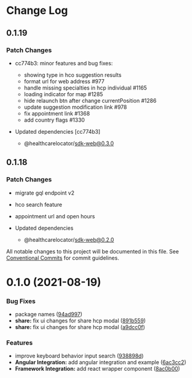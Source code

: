 # Change Log

## 0.1.19

### Patch Changes

- cc774b3: minor features and bug fixes:

  - showing type in hco suggestion results
  - format url for web address #977
  - handle missing specialties in hcp individual #1165
  - loading indicator for map #1285
  - hide relaunch btn after change currentPosition #1286
  - update suggestion modification link #978
  - fix appointment link #1368
  - add country flags #1330

- Updated dependencies [cc774b3]
  - @healthcarelocator/sdk-web@0.3.0

## 0.1.18

### Patch Changes

- migrate gql endpoint v2
- hco search feature
- appointment url and open hours

- Updated dependencies
  - @healthcarelocator/sdk-web@0.2.0

All notable changes to this project will be documented in this file.
See [Conventional Commits](https://conventionalcommits.org) for commit guidelines.

# 0.1.0 (2021-08-19)

### Bug Fixes

- package names ([94ad997](https://gitlab.ekino.com/iqvia/onekey-sdk-web-lib/commit/94ad9976f11e55ad262c880b52004f3fc6c3fca6))
- **share:** fix ui changes for share hcp modal ([891b559](https://gitlab.ekino.com/iqvia/onekey-sdk-web-lib/commit/891b559bc5b246b06f86ccb166a7c7a9359635ec))
- **share:** fix ui changes for share hcp modal ([a9dcc0f](https://gitlab.ekino.com/iqvia/onekey-sdk-web-lib/commit/a9dcc0f014d64ed03d28ee4fd4c592ca8a7ee724))

### Features

- improve keyboard behavior input search ([938898d](https://gitlab.ekino.com/iqvia/onekey-sdk-web-lib/commit/938898dd31fdd1381642515fce93cc2a888a1e8d))
- **Angular Integration:** add angular integration and example ([6ac3cc2](https://gitlab.ekino.com/iqvia/onekey-sdk-web-lib/commit/6ac3cc2ee320798e4158980bd82de05aeaaaf32a))
- **Framework Integration:** add react wrapper component ([8ac0b00](https://gitlab.ekino.com/iqvia/onekey-sdk-web-lib/commit/8ac0b006c3f29a17b547e103e81a75bc2215b3cc))
